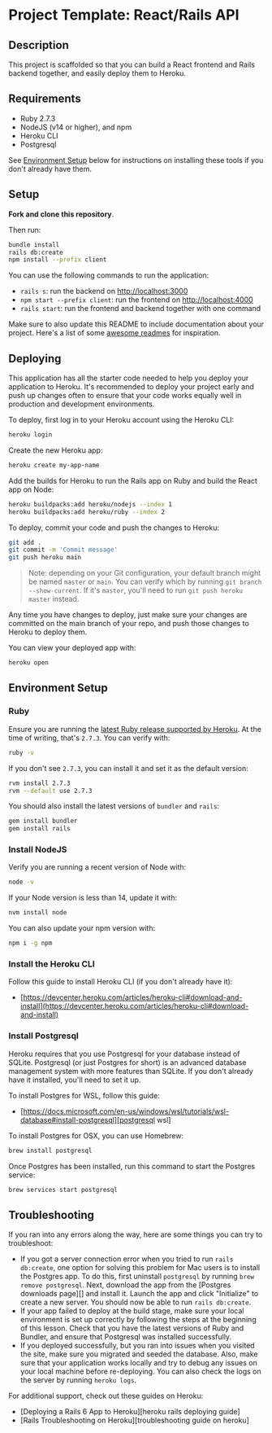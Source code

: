 # Project Template: React/Rails API

## Description

This project is scaffolded so that you can build a React frontend and Rails
backend together, and easily deploy them to Heroku.

## Requirements

- Ruby 2.7.3
- NodeJS (v14 or higher), and npm
- Heroku CLI
- Postgresql

See [Environment Setup](#environment-setup) below for instructions on installing
these tools if you don't already have them.

## Setup

**Fork and clone this repository**.

Then run:

```sh
bundle install
rails db:create
npm install --prefix client
```

You can use the following commands to run the application:

- `rails s`: run the backend on [http://localhost:3000](http://localhost:3000)
- `npm start --prefix client`: run the frontend on
  [http://localhost:4000](http://localhost:4000)
- `rails start`: run the frontend and backend together with one command

Make sure to also update this README to include documentation about
your project. Here's a list of some [awesome readmes][] for inspiration.

## Deploying

This application has all the starter code needed to help you deploy your
application to Heroku. It's recommended to deploy your project early and push up
changes often to ensure that your code works equally well in production and
development environments.

To deploy, first log in to your Heroku account using the Heroku CLI:

```sh
heroku login
```

Create the new Heroku app:

```sh
heroku create my-app-name
```

Add the builds for Heroku to run the Rails app on Ruby and build the React app
on Node:

```sh
heroku buildpacks:add heroku/nodejs --index 1
heroku buildpacks:add heroku/ruby --index 2
```

To deploy, commit your code and push the changes to Heroku:

```sh
git add .
git commit -m 'Commit message'
git push heroku main
```

> Note: depending on your Git configuration, your default branch might be named
> `master` or `main`. You can verify which by running
> `git branch --show-current`. If it's `master`, you'll need to run
> `git push heroku master` instead.

Any time you have changes to deploy, just make sure your changes are committed
on the main branch of your repo, and push those changes to Heroku to deploy
them.

You can view your deployed app with:

```sh
heroku open
```

## Environment Setup

### Ruby

Ensure you are running the
[latest Ruby release supported by Heroku][heroku ruby]. At the time of writing,
that's `2.7.3`. You can verify with:

```sh
ruby -v
```

If you don't see `2.7.3`, you can install it and set it as the default version:

```sh
rvm install 2.7.3
rvm --default use 2.7.3
```

You should also install the latest versions of `bundler` and `rails`:

```sh
gem install bundler
gem install rails
```

[heroku ruby]: https://devcenter.heroku.com/articles/ruby-support#supported-runtimes

### Install NodeJS

Verify you are running a recent version of Node with:

```sh
node -v
```

If your Node version is less than 14, update it with:

```sh
nvm install node
```

You can also update your npm version with:

```sh
npm i -g npm
```

### Install the Heroku CLI

Follow this guide to install Heroku CLI (if you don't already have it):

- [https://devcenter.heroku.com/articles/heroku-cli#download-and-install](https://devcenter.heroku.com/articles/heroku-cli#download-and-install)

### Install Postgresql

Heroku requires that you use Postgresql for your database instead of SQLite.
Postgresql (or just Postgres for short) is an advanced database management
system with more features than SQLite. If you don't already have it installed,
you'll need to set it up.

To install Postgres for WSL, follow this guide:

- [https://docs.microsoft.com/en-us/windows/wsl/tutorials/wsl-database#install-postgresql][postgresql wsl]

To install Postgres for OSX, you can use Homebrew:

```sh
brew install postgresql
```

Once Postgres has been installed, run this command to start the Postgres
service:

```sh
brew services start postgresql
```

[awesome readmes]: https://github.com/matiassingers/awesome-readme
[postgresql wsl]: https://docs.microsoft.com/en-us/windows/wsl/tutorials/wsl-database#install-postgresql

## Troubleshooting

If you ran into any errors along the way, here are some things you can try to
troubleshoot:

- If you got a server connection error when you tried to run `rails db:create`,
  one option for solving this problem for Mac users is to install the Postgres
  app. To do this, first uninstall `postgresql` by running
  `brew remove postgresql`. Next, download the app from the
  [Postgres downloads page][] and install it. Launch the app and click
  "Initialize" to create a new server. You should now be able to run
  `rails db:create`.
- If your app failed to deploy at the build stage, make sure your local
  environment is set up correctly by following the steps at the beginning of
  this lesson. Check that you have the latest versions of Ruby and Bundler, and
  ensure that Postgresql was installed successfully.
- If you deployed successfully, but you ran into issues when you visited the
  site, make sure you migrated and seeded the database. Also, make sure that
  your application works locally and try to debug any issues on your local
  machine before re-deploying. You can also check the logs on the server by
  running `heroku logs`.

For additional support, check out these guides on Heroku:

- [Deploying a Rails 6 App to Heroku][heroku rails deploying guide]
- [Rails Troubleshooting on Heroku][troubleshooting guide on heroku]
